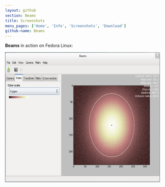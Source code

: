 ```yaml
---
layout: github
section: Beams
title: Screenshots
menu_pages: ['Home', 'Info', 'Screenshots', 'Download']
github-name: Beams
---
```

**Beams** in action on Fedora Linux:

[<img src="/images/screenshot-fedora.png" alt="Screenshot on Fedora" width="700" height="424"/>](/images/screenshot-fedora.png)
